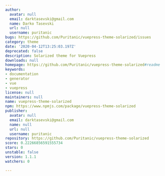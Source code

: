 ```yaml
---
author:
  avatar: null
  email: darktasevski@gmail.com
  name: Darko Tasevski
  url: null
  username: puritanic
bugs: https://github.com/Puritanic/vuepress-theme-solarized/issues
category: theme
date: '2020-04-12T13:25:03.197Z'
deprecated: false
description: Solarized theme for Vuepress
downloads: null
homepage: https://github.com/Puritanic/vuepress-theme-solarized#readme
keywords:
- documentation
- generator
- vue
- vuepress
license: null
maintainers: null
name: vuepress-theme-solarized
npm: https://www.npmjs.com/package/vuepress-theme-solarized
publisher:
  avatar: null
  email: darktasevski@gmail.com
  name: null
  url: null
  username: puritanic
repository: https://github.com/Puritanic/vuepress-theme-solarized
score: 0.22266856591555734
stars: 0
unstable: false
version: 1.1.1
watchers: 0

---
```


